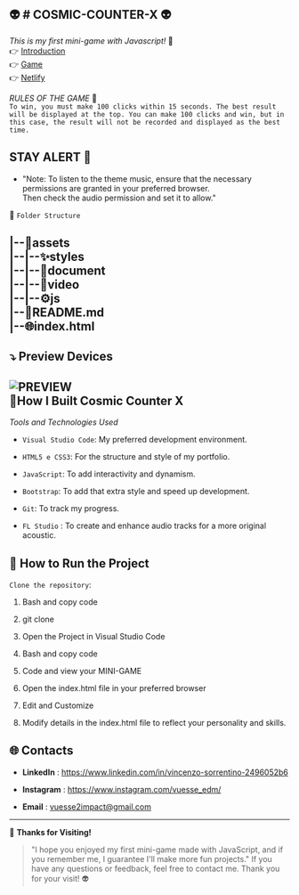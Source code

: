 

👽 # COSMIC-COUNTER-X 👽 
---
 

*This is my first mini-game with Javascript!* 🚀     
👉 [Introduction](https://github.com/VuesseEDM/COSMIC-COUNTER-X/blob/main/assets/document/Progetto%20JavaScript%20Basics%20di%20Vincenzo%20Sorrentino.pdf)    
👉 [Game](https://vuesseedm.github.io/COSMIC-COUNTER-X/)       
👉 [Netlify](https://65da5ad861370c41ff87c7e7--cosmic-counter-x.netlify.app/)

*RULES OF THE GAME* 📖    
 ```To win, you must make 100 clicks within 15 seconds. The best result will be displayed at the top. You can make 100 clicks and win, but in this case, the result will not be recorded and displayed as the best time.```

 

##  STAY ALERT  🙌

- "Note: To listen to the theme music, ensure that the necessary permissions are granted in your preferred browser.  
  Then check the audio permission and set it to allow."


📂 ```Folder Structure```   

|--📁assets          
|--|--✨styles    
|--|--📃document       
|--|--🌈video   
|--|--⚙️js            
|--📖README.md       
|--🌐index.html         
---

 ## ⤵️  Preview Devices  

![PREVIEW](https://raw.githubusercontent.com/VuesseEDM/COSMIC-COUNTER-X/main/assets/document/copertina.png)   
 🔧**How I Built Cosmic Counter X** 
---
*Tools and Technologies Used*


- ```Visual Studio Code```: My preferred development environment.  



- ```HTML5 e CSS3```: For the structure and style of my portfolio.


- ```JavaScript```: To add interactivity and dynamism.  


  
 - ```Bootstrap```:  To add that extra style and speed up development.

  
 
- ```Git```:  To track my progress.

- ```FL Studio``` :  To create and enhance audio tracks for a more original acoustic.


🚀 **How to Run the Project**  
---

```Clone the repository```:  


1. Bash and copy code

2. git clone   

3. Open the Project in Visual Studio Code   

4. Bash and copy code   


5.  Code and view your MINI-GAME   

6. Open the index.html file in your preferred browser   

7. Edit and Customize   


8. Modify details in the index.html file to reflect your personality and skills.    

🌐 **Contacts**  
---

- **LinkedIn**  : https://www.linkedin.com/in/vincenzo-sorrentino-2496052b6

- **Instagram**  : https://www.instagram.com/vuesse_edm/

- **Email**  : vuesse2impact@gmail.com
---

🙌 **Thanks for Visiting!**

> "I hope you enjoyed my first mini-game made with JavaScript, and if you remember me, I guarantee I'll make more fun projects." If you have any questions or feedback, feel free to contact me. Thank you for your visit!  👽
